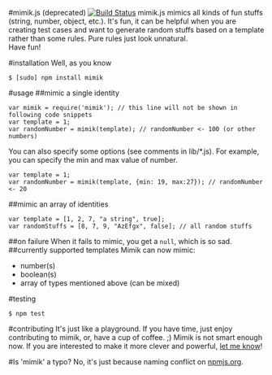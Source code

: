 #mimik.js (deprecated) [![Build Status](https://travis-ci.org/tjwudi/mimik.js.png?branch=master)](https://travis-ci.org/tjwudi/mimik.js)
mimik.js mimics all kinds of fun stuffs (string, number, object, etc.). It's fun, it can be helpful when you are creating test cases and want to generate random stuffs based on a template rather than some rules. Pure rules just look unnatural.  
Have fun!

#installation
Well, as you know
```
$ [sudo] npm install mimik
```

#usage
##mimic a single identity
```
var mimik = require('mimik'); // this line will not be shown in following code snippets
var template = 1;
var randomNumber = mimik(template); // randomNumber <- 100 (or other numbers)
```
You can also specify some options (see comments in lib/*.js). For example, you can specify the min and max value of number.
```
var template = 1;
var randomNumber = mimik(template, {min: 19, max:27}); // randomNumber <- 20
```
##mimic an array of identities
```
var template = [1, 2, 7, "a string", true];    
var randomStuffs = [8, 7, 9, "AzEfgx", false]; // all random stuffs
```
##on failure
When it fails to mimic, you get a `null`, which is so sad.
##currently supported templates
Mimik can now mimic: 
- number(s)
- boolean(s)
- array of types mentioned above (can be mixed)

#testing
```
$ npm test
```

#contributing
It's just like a playground. If you have time, just enjoy contributing to mimik, or, have a cup of coffee. ;)
Mimik is not smart enough now. If you are interested to make it more clever and powerful, [let me know](mailto://webmaster@leapoahead.com)!

#Is 'mimik' a typo?
No, it's just because naming conflict on [npmjs.org](http://npmjs.org).